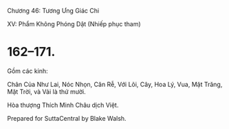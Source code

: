 

Chương 46: Tương Ưng Giác Chi

XV: Phẩm Không Phóng Dật (Nhiếp phục tham)

# 162–171.

Gồm các kinh:

Chân Của Như Lai, Nóc Nhọn, Căn Rễ, Với Lõi, Cây, Hoa Lý, Vua, Mặt Trăng, Mặt Trời, và Vải là thứ mười.

Hòa thượng Thích Minh Châu dịch Việt.

Prepared for SuttaCentral by Blake Walsh.